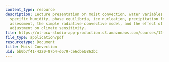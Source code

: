 ```yaml
---
content_type: resource
description: Lecture presentation on moist convection, water variables, saturation
  specific humidity, phase equilibria, ice nucleation, precipitation formation, stability
  assessment, the simple radiative-convective model, and the effect of moist convective
  adjustment on climate sensitivity.
file: https://ol-ocw-studio-app-production.s3.amazonaws.com/courses/12-842-climate-physics-and-chemistry-fall-2008/bb0b7f41422087b4d679ce6cbe0863bc_part6_3.pdf
file_type: application/pdf
resourcetype: Document
title: Moist Convection
uid: bb0b7f41-4220-87b4-d679-ce6cbe0863bc
---
```

